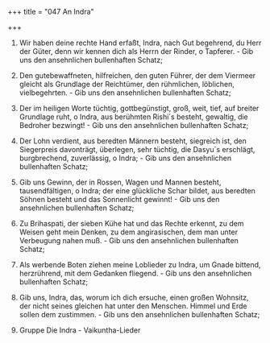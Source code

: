 +++
title = "047 An Indra"

+++


1.	Wir haben deine rechte Hand erfaßt, Indra, nach Gut begehrend, du Herr der Güter, denn wir kennen dich als Herrn der Rinder, o Tapferer. - Gib uns den ansehnlichen bullenhaften Schatz;
2.	Den gutebewaffneten, hilfreichen, den guten Führer, der dem Viermeer gleicht als Grundlage der Reichtümer, den rühmlichen, löblichen, vielbegehrten. - Gib uns den ansehnlichen bullenhaften Schatz;
3.	Der im heiligen Worte tüchtig, gottbegünstigt, groß, weit, tief, auf breiter Grundlage ruht, o Indra, aus berühmten Rishi´s besteht, gewaltig, die Bedroher bezwingt! - Gib uns den ansehnlichen bullenhaften Schatz;
4.	Der Lohn verdient, aus beredten Männern besteht, siegreich ist, den Siegerpreis davonträgt, überlegen, sehr tüchtig, die Dasyu´s erschlägt, burgbrechend, zuverlässig, o Indra; - Gib uns den ansehnlichen bullenhaften Schatz;
5.	Gib uns Gewinn, der in Rossen, Wagen und Mannen besteht, tausendfältigen, o Indra; der eine glückliche Schar bildet, aus beredten Söhnen besteht und das Sonnenlicht gewinnt! - Gib uns den ansehnlichen bullenhaften Schatz;
6.	Zu Brihaspati, der sieben Kühe hat und das Rechte erkennt, zu dem Weisen geht mein Denken, zu dem angirasischen, dem man unter Verbeugung nahen muß. - Gib uns den ansehnlichen bullenhaften Schatz;
7.	Als werbende Boten ziehen meine Loblieder zu Indra, um Gnade bittend, herzrührend, mit dem Gedanken fliegend. - Gib uns den ansehnlichen bullenhaften Schatz;
8.	Gib uns, Indra, das, worum ich dich ersuche, einen großen Wohnsitz, der nicht seines gleichen hat unter den Menschen. Himmel und Erde sollen dem zustimmen. - Gib uns den ansehnlichen bullenhaften Schatz;







10. Gruppe        Die Indra - Vaikuntha-Lieder

